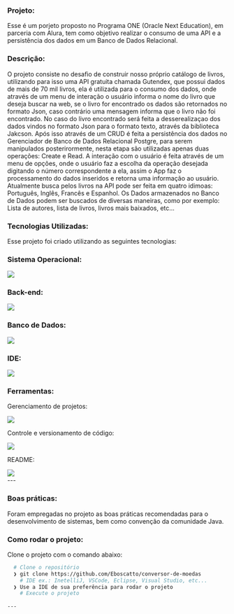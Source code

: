 ### Projeto:
Esse é um porjeto proposto no Programa ONE (Oracle Next Education), em parceria com Alura, tem como objetivo realizar o consumo de uma API e a persistência dos dados em um Banco de Dados Relacional.
### Descrição:
O projeto consiste no desafio de construir nosso próprio catálogo de livros, utilizando para isso uma API gratuita chamada Gutendex, que possui dados de mais de 70 mil livros, ela é utilizada para o consumo dos dados, onde através de um menu de interação o usuário informa o nome do livro que deseja buscar na web, se o livro for encontrado os dados são retornados no formato Json, caso contrário uma mensagem informa que o livro não foi encontrado. 
No caso do livro encontrado será feita a desserealizaçao dos dados vindos no formato Json para o formato texto, através da biblioteca Jakcson. Após isso através de um CRUD é feita a persistência dos dados no Gerenciador de Banco de Dados Relacional Postgre, para serem manipulados posterirormente, nesta etapa são utilizadas apenas duas operações: Create e Read.
A interação com o usuário é feita através de um menu de opções, onde o usuário faz a escolha da operação desejada digitando o número correspondente a ela, assim o App faz o processamento do dados inseridos e retorna uma informação ao usuário. Atualmente busca pelos livros na API pode ser feita em quatro idimoas: Português, Inglês, Francês e Espanhol. Os Dados armazenados no Banco de Dados podem ser buscados de diversas maneiras, como por exemplo: Lista de autores, lista de livros, livros mais baixados, etc...
### Tecnologias Utilizadas:
Esse projeto foi criado utilizando as seguintes tecnologias:
### Sistema Operacional:
<div>
  <img src="https://img.shields.io/badge/Windows-0078D6?style=for-the-badge&logo=windows&logoColor=white"> 
</div>

### Back-end:
<div> 
  <img src="https://img.shields.io/badge/Java-ED8B00?style=for-the-badge&logo=openjdk&logoColor=white">   
</div>

### Banco de Dados:
<div> 
  <img src=" https://img.shields.io/badge/PostgreSQL-316192?style=for-the-badge&logo=postgresql&logoColor=white">  
</div>

### IDE:
<div>
  <img src="https://img.shields.io/badge/IntelliJ_IDEA-000000.svg?style=for-the-badge&logo=intellij-idea&logoColor=white">
</div>

### Ferramentas:
Gerenciamento de projetos:
<div>
  <img src="https://img.shields.io/badge/Trello-0052CC?style=for-the-badge&logo=trello&logoColor=white">
</div>

Controle e versionamento de código:
<div>
  <img src="https://img.shields.io/badge/GitHub-100000?style=for-the-badge&logo=github&logoColor=white">
</div>

README:
<div>
<img src="https://img.shields.io/badge/Made%20with-Markdown-1f425f.svg">
</div>
---

### Boas práticas:
Foram empregadas no projeto as boas práticas recomendadas para o desenvolvimento de sistemas, bem como convenção da comunidade Java.

### Como rodar o projeto:
Clone o projeto com o comando abaixo:
```bash
  # Clone o repositório
  ❯ git clone https://github.com/Eboscatto/conversor-de-moedas
	# IDE ex.: InetelliJ, VSCode, Eclipse, Visual Studio, etc...
  ❯ Use a IDE de sua preferência para rodar o projeto
	# Execute o projeto
   
---
